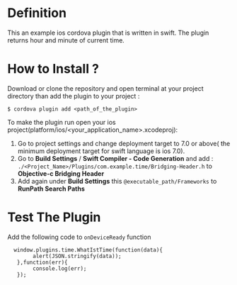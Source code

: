 Definition
==========
This an example ios cordova plugin that is written in swift. The plugin returns hour and minute of current time.   

How to Install ? 
=============

Download or clone the repository and open terminal at your project directory than add the plugin to your project :

    $ cordova plugin add <path_of_the_plugin>

To make the plugin run open your ios project(platform/ios/<your_application_name>.xcodeproj):  

 1. Go to project settings and change deployment target to 7.0 or above( the minimum deployment target for swift language is ios 7.0).
 2. Go to **Build Settings** / **Swift Compiler - Code Generation** and add : `./<Project_Name>/Plugins/com.example.time/Bridging-Header.h` to **Objective-c Bridging Header**
 3. Add again under **Build Settings** this `@executable_path/Frameworks` to **RunPath Search Paths**
      

Test The Plugin
===============
Add the following code to `onDeviceReady` function 

      window.plugins.time.WhatIstTime(function(data){
            alert(JSON.stringify(data));
       },function(err){
            console.log(err);
       });

